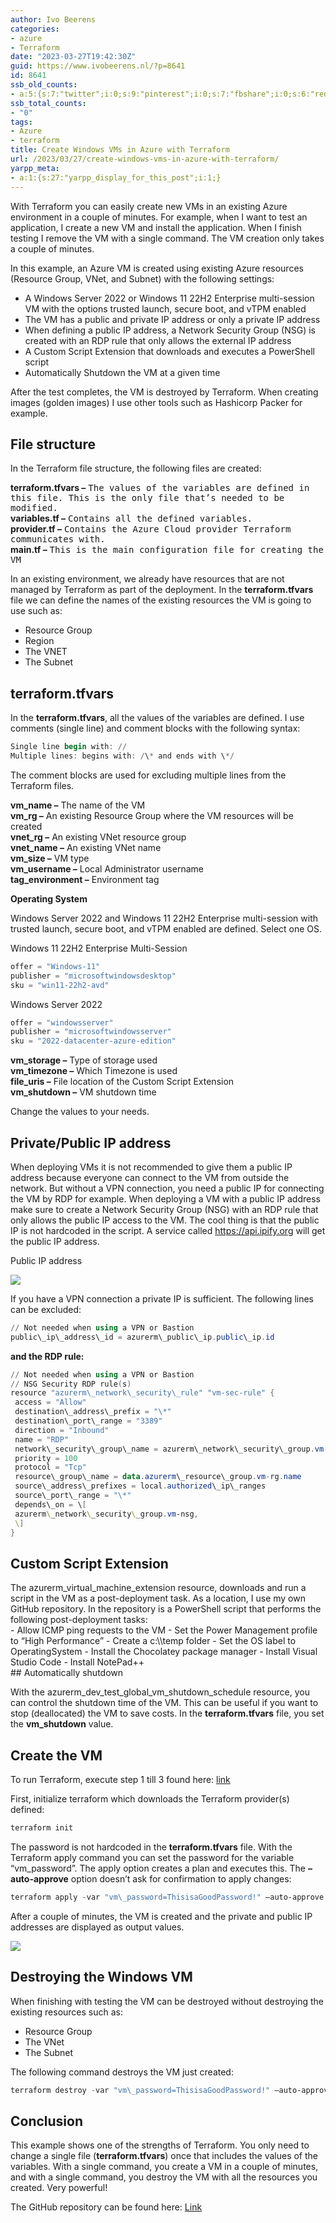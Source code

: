 ```yaml
---
author: Ivo Beerens
categories:
- azure
- Terraform
date: "2023-03-27T19:42:30Z"
guid: https://www.ivobeerens.nl/?p=8641
id: 8641
ssb_old_counts:
- a:5:{s:7:"twitter";i:0;s:9:"pinterest";i:0;s:7:"fbshare";i:0;s:6:"reddit";i:0;s:6:"tumblr";N;}
ssb_total_counts:
- "0"
tags:
- Azure
- terraform
title: Create Windows VMs in Azure with Terraform
url: /2023/03/27/create-windows-vms-in-azure-with-terraform/
yarpp_meta:
- a:1:{s:27:"yarpp_display_for_this_post";i:1;}
---
```


With Terraform you can easily create new VMs in an existing Azure environment in a couple of minutes. For example, when I want to test an application, I create a new VM and install the application. When I finish testing I remove the VM with a single command. The VM creation only takes a couple of minutes.

In this example, an Azure VM is created using existing Azure resources (Resource Group, VNet, and Subnet) with the following settings:

- A Windows Server 2022 or Windows 11 22H2 Enterprise multi-session VM with the options trusted launch, secure boot, and vTPM enabled
- The VM has a public and private IP address or only a private IP address
- When defining a public IP address, a Network Security Group (NSG) is created with an RDP rule that only allows the external IP address
- A Custom Script Extension that downloads and executes a PowerShell script
- Automatically Shutdown the VM at a given time

After the test completes, the VM is destroyed by Terraform. When creating images (golden images) I use other tools such as Hashicorp Packer for example.

## File structure

In the Terraform file structure, the following files are created:

**terraform.tfvars –** <span style="font-family: Consolas, Monaco, monospace;">The values of the variables are defined in this file. This is the only file that’s needed to be modified.</span>  
**variables.tf –** <span style="font-family: Consolas, Monaco, monospace;">Contains all the defined variables.</span>  
**provider.tf –** <span style="font-family: Consolas, Monaco, monospace;">Contains the Azure Cloud provider Terraform communicates with.</span>  
**main.tf –** <span style="font-family: Consolas, Monaco, monospace;">This is the main configuration file for creating the VM</span>

In an existing environment, we already have resources that are not managed by Terraform as part of the deployment. In the **terraform.tfvars** file we can define the names of the existing resources the VM is going to use such as:

- Resource Group
- Region
- The VNET
- The Subnet

## terraform.tfvars

In the **terraform.tfvars**, all the values of the variables are defined. I use comments (single line) and comment blocks with the following syntax:

```powershell  
Single line begin with: //  
Multiple lines: begins with: /\* and ends with \*/  
```

The comment blocks are used for excluding multiple lines from the Terraform files.

**vm\_name –** The name of the VM  
**vm\_rg –** An existing Resource Group where the VM resources will be created  
**vnet\_rg –** An existing VNet resource group  
**vnet\_name –** An existing VNet name  
**vm\_size –** VM type  
**vm\_username –** Local Administrator username  
**tag\_environment –** Environment tag

**Operating System**

Windows Server 2022 and Windows 11 22H2 Enterprise multi-session with trusted launch, secure boot, and vTPM enabled are defined. Select one OS.

Windows 11 22H2 Enterprise Multi-Session

```powershell  
offer = "Windows-11"  
publisher = "microsoftwindowsdesktop"  
sku = "win11-22h2-avd"  
```

Windows Server 2022

```powershell  
offer = "windowsserver"  
publisher = "microsoftwindowsserver"  
sku = "2022-datacenter-azure-edition"  
```

**vm\_storage –** Type of storage used  
**vm\_timezone –** Which Timezone is used  
**file\_uris –** File location of the Custom Script Extension  
**vm\_shutdown –** VM shutdown time

Change the values to your needs.

## Private/Public IP address

When deploying VMs it is not recommended to give them a public IP address because everyone can connect to the VM from outside the network. But without a VPN connection, you need a public IP for connecting the VM by RDP for example. When deploying a VM with a public IP address make sure to create a Network Security Group (NSG) with an RDP rule that only allows the public IP access to the VM. The cool thing is that the public IP is not hardcoded in the script. A service called https://api.ipify.org will get the public IP address.

Public IP address

[![](http://localhost/wp-content/uploads/2023/03/nsg-300x186.jpg)](http://localhost/wp-content/uploads/2023/03/nsg.jpg)

If you have a VPN connection a private IP is sufficient. The following lines can be excluded:

```powershell  
// Not needed when using a VPN or Bastion  
public\_ip\_address\_id = azurerm\_public\_ip.public\_ip.id  
```

**and the RDP rule:**

```powershell  
// Not needed when using a VPN or Bastion  
// NSG Security RDP rule(s)  
resource "azurerm\_network\_security\_rule" "vm-sec-rule" {  
 access = "Allow"  
 destination\_address\_prefix = "\*"  
 destination\_port\_range = "3389"  
 direction = "Inbound"  
 name = "RDP"  
 network\_security\_group\_name = azurerm\_network\_security\_group.vm-nsg.name  
 priority = 100  
 protocol = "Tcp"  
 resource\_group\_name = data.azurerm\_resource\_group.vm-rg.name  
 source\_address\_prefixes = local.authorized\_ip\_ranges  
 source\_port\_range = "\*"  
 depends\_on = \[  
 azurerm\_network\_security\_group.vm-nsg,  
 \]  
}  
```

## Custom Script Extension

<div><div>The azurerm_virtual_machine_extension resource, downloads and run a script in the VM as a post-deployment task. As a location, I use my own GitHub repository. In the repository is a PowerShell script that performs the following post-deployment tasks:</div>- Allow ICMP ping requests to the VM
- Set the Power Management profile to “High Performance”
- Create a c:\\temp folder
- Set the OS label to OperatingSystem
- Install the Chocolatey package manager
- Install Visual Studio Code
- Install NotePad++

</div>## Automatically shutdown

With the azurerm\_dev\_test\_global\_vm\_shutdown\_schedule resource, you can control the shutdown time of the VM. This can be useful if you want to stop (deallocated) the VM to save costs. In the **terraform.tfvars** file, you set the **vm\_shutdown** value.

## Create the VM

To run Terraform, execute step 1 till 3 found here: [link](https://github.com/ibeerens/Terraform/blob/main/README.md)

First, initialize terraform which downloads the Terraform provider(s) defined:

```powershell  
terraform init  
```

The password is not hardcoded in the **terraform.tfvars** file. With the Terraform apply command you can set the password for the variable “vm\_password”. The apply option creates a plan and executes this. The **–auto-approve** option doesn’t ask for confirmation to apply changes:

```powershell  
terraform apply -var "vm\_password=ThisisaGoodPassword!" –auto-approve  
```

After a couple of minutes, the VM is created and the private and public IP addresses are displayed as output values.

![](http://localhost/wp-content/uploads/2023/03/Terraform-1024x534.jpg)

## Destroying the Windows VM

When finishing with testing the VM can be destroyed without destroying the existing resources such as:

- Resource Group
- The VNet
- The Subnet

The following command destroys the VM just created:

```powershell  
terraform destroy -var "vm\_password=ThisisaGoodPassword!" –auto-approve  
```

## Conclusion

This example shows one of the strengths of Terraform. You only need to change a single file (**terraform.tfvars**) once that includes the values of the variables. With a single command, you create a VM in a couple of minutes, and with a single command, you destroy the VM with all the resources you created. Very powerful!

The GitHub repository can be found here: [Link](https://github.com/ibeerens/Terraform/tree/main/New-VM)
